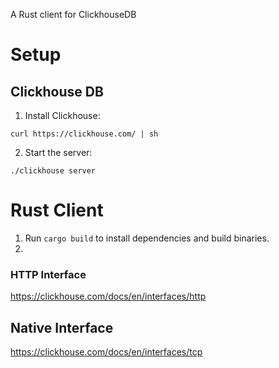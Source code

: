 A Rust client for ClickhouseDB

# Setup
## Clickhouse DB
1. Install Clickhouse: 
```
curl https://clickhouse.com/ | sh
```
2. Start the server:
```
./clickhouse server
```

# Rust Client
1. Run `cargo build` to install dependencies and build binaries.
2. 


### HTTP Interface
https://clickhouse.com/docs/en/interfaces/http


## Native Interface
https://clickhouse.com/docs/en/interfaces/tcp

